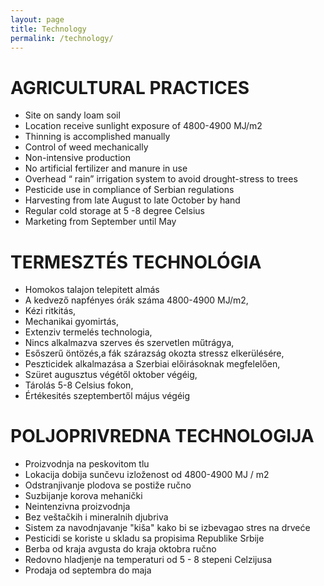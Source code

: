 ```yaml
---
layout: page
title: Technology
permalink: /technology/
---
```


# AGRICULTURAL PRACTICES

* Site on sandy loam soil
* Location receive sunlight exposure of 4800-4900 MJ/m2
* Thinning is accomplished manually
* Control of weed mechanically
* Non-intensive production
* No artificial fertilizer and manure in use
* Overhead “ rain” irrigation system to avoid drought-stress to trees
* Pesticide use in compliance of Serbian regulations
* Harvesting from late August to late October by hand
* Regular cold storage at 5 -8 degree Celsius
* Marketing from September until May

# TERMESZTÉS TECHNOLÓGIA

* Homokos talajon telepitett almás
* A kedvező napfényes órák száma 4800-4900 MJ/m2,
* Kézi ritkitás,
* Mechanikai gyomirtás,
* Extenziv termelés technologia,
* Nincs alkalmazva szerves és szervetlen műtrágya,
* Esőszerű öntözés,a fák szárazság okozta stressz elkerülésére,
* Peszticidek alkalmazása a Szerbiai előirásoknak megfelelően,
* Szüret augusztus végétől oktober végéig,
* Tárolás 5-8 Celsius fokon,
* Értékesités szeptembertől május végéig

# POLJOPRIVREDNA TECHNOLOGIJA

* Proizvodnja na peskovitom tlu
* Lokacija dobija sunčevu izloženost od 4800-4900 MJ / m2
* Odstranjivanje plodova se postiže ručno
* Suzbijanje korova mehanički
* Neintenzivna proizvodnja
* Bez veštačkih i mineralnih djubriva
* Sistem za navodnjavanje "kiša" kako bi se izbevagao stres na drveće
* Pesticidi se koriste u skladu sa propisima Republike Srbije
* Berba od kraja avgusta do kraja oktobra ručno
* Redovno hladjenje na temperaturi od 5 - 8 stepeni Celzijusa
* Prodaja od septembra do maja